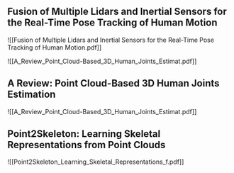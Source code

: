 ## Fusion of Multiple Lidars and Inertial Sensors for the Real-Time Pose Tracking of Human Motion

![[Fusion of Multiple Lidars and Inertial Sensors for the Real-Time Pose Tracking of Human Motion.pdf]]



![[A_Review_Point_Cloud-Based_3D_Human_Joints_Estimat.pdf]]

## A Review: Point Cloud-Based 3D Human Joints Estimation

![[A_Review_Point_Cloud-Based_3D_Human_Joints_Estimat.pdf]]

## Point2Skeleton: Learning Skeletal Representations from Point Clouds

![[Point2Skeleton_Learning_Skeletal_Representations_f.pdf]]